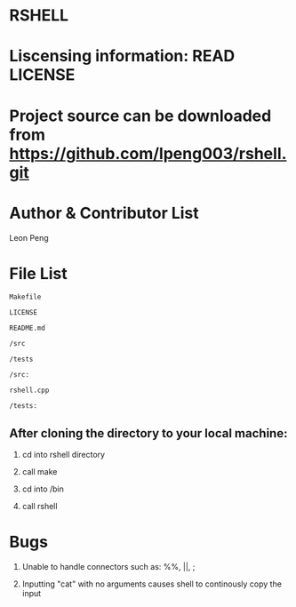 RSHELL
===
Liscensing information: READ LICENSE
===
Project source can be downloaded from https://github.com/lpeng003/rshell.git
===

Author & Contributor List
===
Leon Peng

File List
===
```
Makefile

LICENSE

README.md

/src

/tests
```
```
/src:

rshell.cpp
```
```
/tests:

```
After cloning the directory to your local machine:
---

1. cd into rshell directory

2. call make

3. cd into /bin

4. call rshell

Bugs
===
1. Unable to handle connectors such as: %%, ||, ;

2. Inputting "cat" with no arguments causes shell to continously copy the input

